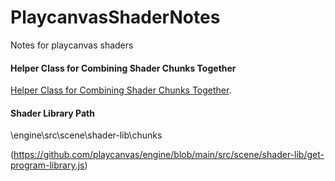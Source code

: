 # PlaycanvasShaderNotes
Notes for playcanvas shaders



#### Helper Class for Combining Shader Chunks Together
[Helper Class for Combining Shader Chunks Together](https://github.com/playcanvas/engine/blob/main/src/scene/shader-lib/chunk-builder.js).

#### 


#### Shader Library Path
\engine\src\scene\shader-lib\chunks


(https://github.com/playcanvas/engine/blob/main/src/scene/shader-lib/get-program-library.js)
